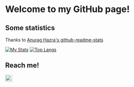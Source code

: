 # Welcome to my GitHub page!

## Some statistics
Thanks to [Anurag Hazra's github-readme-stats](https://github.com/anuraghazra/github-readme-stats)

[![My Stats](https://github-readme-stats.vercel.app/api?username=rappos&theme=cobalt&count_private=true&show_icons=true&icon_color=f7810a)](https://github.com/anuraghazra/github-readme-stats)
[![Top Langs](https://github-readme-stats.vercel.app/api/top-langs/?username=rappos&theme=cobalt&layout=compact)](https://github.com/anuraghazra/github-readme-stats)

## Reach me!
[<img align="left" alt="RappEmil | Twitter" width="22px" src="https://cdn.jsdelivr.net/npm/simple-icons@v3/icons/twitter.svg" />](twitter.com/RappEmil)



